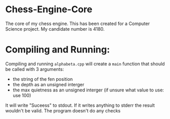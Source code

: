 # Chess-Engine-Core
The core of my chess engine. This has been created for a Computer Science project. My candidate number is 4180.

# Compiling and Running:
Compiling and running `alphabeta.cpp` will create a `main` function that should be called with 3 arguments:
  * the string of the fen position
  * the depth as an unsigned interger
  * the max quietness as an unsigned interger (if unsure what value to use: use 100)

It will write "Suceess" to stdout. If it writes anything to stderr the result wouldn't be valid. The program doesn't do any checks
